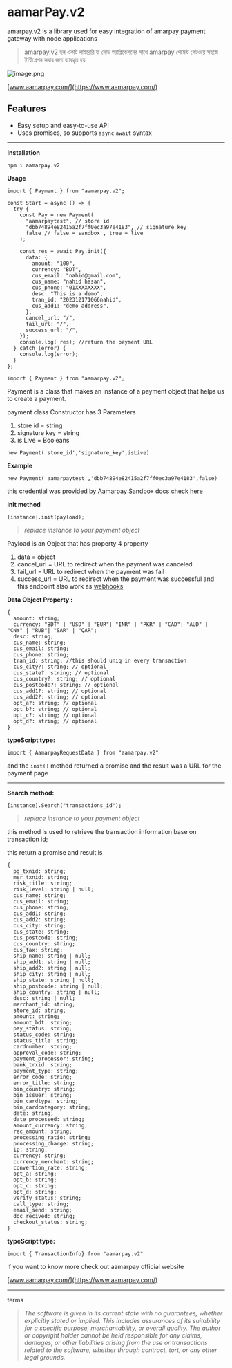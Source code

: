 # aamarPay.v2

amarpay.v2 is a library used for easy integration of amarpay payment gateway with node applications

> amarpay.v2 হল একটি লাইব্রেরি যা নোড অ্যাপ্লিকেশনের সাথে amarpay পেমেন্ট গেটওয়ে সহজে ইন্টিগ্রেশন করার জন্য ব্যাবহৃত হয়

![image.png](https://eraser.imgix.net/workspaces/hHEwyT8y11OD7vgA7su7/tSznLtvMGrRi0MTceIR3wGwzYGg2/khgZy0EobEuJAicRUcEu8.png?ixlib=js-3.7.0 "image.png")

[﻿www.aamarpay.com/](https://www.aamarpay.com/)

## Features

- Easy setup and easy-to-use API
- Uses promises, so supports `async` `await` syntax

---

**Installation**

```
npm i aamarpay.v2
```

**Usage**

```
import { Payment } from "aamarpay.v2";

const Start = async () => {
  try {
    const Pay = new Payment(
      "aamarpaytest", // store id
      "dbb74894e82415a2f7ff0ec3a97e4183", // signature key
      false // false = sandbox , true = live
    );

    const res = await Pay.init({
      data: {
        amount: "100",
        currency: "BDT",
        cus_email: "nahid@gmail.com",
        cus_name: "nahid hasan",
        cus_phone: "01XXXXXXXX",
        desc: "This is a demo",
        tran_id: "202312171066nahid",
        cus_add1: "demo address",
      },
      cancel_url: "/",
      fail_url: "/",
      success_url: "/",
    });
    console.log( res); //return the payment URL
  } catch (error) {
    console.log(error);
  }
};
```

```
import { Payment } from "aamarpay.v2";
```

Payment is a class that makes an instance of a payment object that helps us to create a payment.

payment class Constructor has 3 Parameters

1. store id = string
2. signature key = string
3. is Live = Booleans

```
new Payment('store_id','signature_key',isLive)
```

**Example**

```
new Payment('aamarpaytest','dbb74894e82415a2f7ff0ec3a97e4183',false)
```

this credential was provided by Aamarpay Sandbox docs [﻿check here](https://aamarpay.readme.io/reference/initiate-payment-json)

**init method**

```
[instance].init(payload);
```

> _replace instance to your payment object_

Payload is an Object that has property 4 property

1. data = object
2. cancel_url = URL to redirect when the payment was canceled
3. fail_url = URL to redirect when the payment was fail
4. success_url = URL to redirect when the payment was successful and this endpoint also work as [﻿webhooks](https://aamarpay.readme.io/reference/instant-payment-notification)

**Data Object Property :**

```
{
  amount: string;
  currency: "BDT" | "USD" | "EUR"| "INR" | "PKR" | "CAD"| "AUD" | "CNY" | "RUB"| "SAR" | "QAR";
  desc: string;
  cus_name: string;
  cus_email: string;
  cus_phone: string;
  tran_id: string; //this should uniq in every transaction
  cus_city?: string; // optional
  cus_state?: string; // optional
  cus_country?: string; // optional
  cus_postcode?: string; // optional
  cus_add1?: string; // optional
  cus_add2?: string; // optional
  opt_a?: string; // optional
  opt_b?: string; // optional
  opt_c?: string; // optional
  opt_d?: string; // optional
}
```

**typeScript type:**

```
import { AamarpayRequestData } from "aamarpay.v2"
```

and the `init()` method returned a promise and the result was a URL for the payment page

---

**Search method:**

```
[instance].Search("transactions_id");
```

> _replace instance to your payment object_

this method is used to retrieve the transaction information base on transaction id;

this return a promise and result is

```
{
  pg_txnid: string;
  mer_txnid: string;
  risk_title: string;
  risk_level: string | null;
  cus_name: string;
  cus_email: string;
  cus_phone: string;
  cus_add1: string;
  cus_add2: string;
  cus_city: string;
  cus_state: string;
  cus_postcode: string;
  cus_country: string;
  cus_fax: string;
  ship_name: string | null;
  ship_add1: string | null;
  ship_add2: string | null;
  ship_city: string | null;
  ship_state: string | null;
  ship_postcode: string | null;
  ship_country: string | null;
  desc: string | null;
  merchant_id: string;
  store_id: string;
  amount: string;
  amount_bdt: string;
  pay_status: string;
  status_code: string;
  status_title: string;
  cardnumber: string;
  approval_code: string;
  payment_processor: string;
  bank_trxid: string;
  payment_type: string;
  error_code: string;
  error_title: string;
  bin_country: string;
  bin_issuer: string;
  bin_cardtype: string;
  bin_cardcategory: string;
  date: string;
  date_processed: string;
  amount_currency: string;
  rec_amount: string;
  processing_ratio: string;
  processing_charge: string;
  ip: string;
  currency: string;
  currency_merchant: string;
  convertion_rate: string;
  opt_a: string;
  opt_b: string;
  opt_c: string;
  opt_d: string;
  verify_status: string;
  call_type: string;
  email_send: string;
  doc_recived: string;
  checkout_status: string;
}
```

**typeScript type:**

```
import { TransactionInfo} from "aamarpay.v2"
```

if you want to know more check out aamarpay official website

[﻿www.aamarpay.com/](https://www.aamarpay.com/)

---

terms

> _The software is given in its current state with no guarantees, whether explicitly stated or implied. This includes assurances of its suitability for a specific purpose, merchantability, or overall quality. The author or copyright holder cannot be held responsible for any claims, damages, or other liabilities arising from the use or transactions related to the software, whether through contract, tort, or any other legal grounds._
